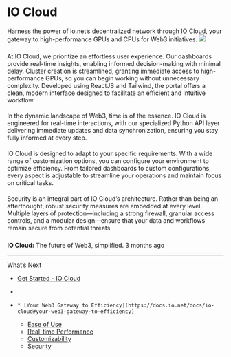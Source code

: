 # IO Cloud
Harness the power of io.net’s decentralized network through IO Cloud, your gateway to high-performance GPUs and CPUs for Web3 initiatives.
![](https://files.readme.io/f6d16bb-99dea13-Cloud_Cover_2.jpeg)
### [](https://docs.io.net/docs/io-cloud#your-web3-gateway-to-efficiency)
#### [](https://docs.io.net/docs/io-cloud#ease-of-use)
At IO Cloud, we prioritize an effortless user experience. Our dashboards provide real-time insights, enabling informed decision-making with minimal delay. Cluster creation is streamlined, granting immediate access to high-performance GPUs, so you can begin working without unnecessary complexity. Developed using ReactJS and Tailwind, the portal offers a clean, modern interface designed to facilitate an efficient and intuitive workflow.
#### [](https://docs.io.net/docs/io-cloud#real-time-performance)
In the dynamic landscape of Web3, time is of the essence. IO Cloud is engineered for real-time interactions, with our specialized Python API layer delivering immediate updates and data synchronization, ensuring you stay fully informed at every step.
#### [](https://docs.io.net/docs/io-cloud#customizability)
IO Cloud is designed to adapt to your specific requirements. With a wide range of customization options, you can configure your environment to optimize efficiency. From tailored dashboards to custom configurations, every aspect is adjustable to streamline your operations and maintain focus on critical tasks.
#### [](https://docs.io.net/docs/io-cloud#security)
Security is an integral part of IO Cloud’s architecture. Rather than being an afterthought, robust security measures are embedded at every level. Multiple layers of protection—including a strong firewall, granular access controls, and a modular design—ensure that your data and workflows remain secure from potential threats.
##### [](https://docs.io.net/docs/io-cloud#the-io-cloud-is-designed-with-the-modern-user-emphasizing-real-time-interactions-robust-security-complete-user-control-and-ease-of-use)
**IO Cloud:** The future of Web3, simplified.
3 months ago
* * *
What’s Next
  * [Get Started - IO Cloud](https://docs.io.net/docs/deploy-cluster)


  * [](https://docs.io.net/docs/io-cloud)
  *     * [Your Web3 Gateway to Efficiency](https://docs.io.net/docs/io-cloud#your-web3-gateway-to-efficiency)
      * [Ease of Use](https://docs.io.net/docs/io-cloud#ease-of-use)
      * [Real-time Performance](https://docs.io.net/docs/io-cloud#real-time-performance)
      * [Customizability](https://docs.io.net/docs/io-cloud#customizability)
      * [Security](https://docs.io.net/docs/io-cloud#security)



